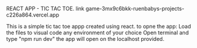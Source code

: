 REACT APP - TIC TAC TOE.
link game-3mx9c6bkk-ruenbabys-projects-c226a864.vercel.app

This is a simple tic tac toe appp created using react.
to opne the app:
Load the files to visual code any environment of your choice
Open terminal and type "npm run dev"
the app will open on the localhost provided.



